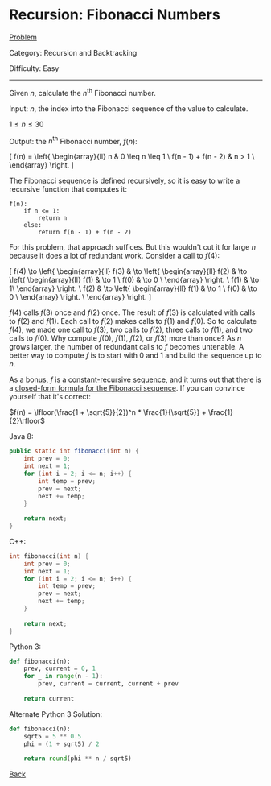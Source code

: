 # Recursion: Fibonacci Numbers

[Problem](https://www.hackerrank.com/challenges/ctci-fibonacci-numbers/problem)

Category: Recursion and Backtracking

Difficulty: Easy

---

Given $n$, calculate the $n^{\text{th}}$ Fibonacci number.

Input: $n$, the index into the Fibonacci sequence of the value to calculate.

$1 \leq n \leq 30$

Output: the $n^{\text{th}}$ Fibonacci number, $f(n)$:

\[ f(n) = \left\{
\begin{array}{ll}
      n & 0 \leq n \leq 1 \\
      f(n - 1) + f(n - 2) & n > 1 \\
\end{array} 
\right. \]

The Fibonacci sequence is defined recursively, so it is easy to write a
recursive function that computes it:

```
f(n):
    if n <= 1:
        return n
    else:
        return f(n - 1) + f(n - 2)
```

For this problem, that approach suffices. But this wouldn't cut it for large $n$
because it does a lot of redundant work. Consider a call to $f(4)$:

\[
    f(4) \to \left\{
    \begin{array}{ll}
        f(3) & \to \left\{
        \begin{array}{ll}
            f(2) & \to \left\{
                \begin{array}{ll}
                    f(1) & \to 1 \\
                    f(0) & \to 0 \\
                \end{array}
                \right. \\
            f(1) & \to 1\\
        \end{array} 
        \right. \\
        f(2) & \to \left\{
        \begin{array}{ll}
            f(1) & \to 1 \\
            f(0) & \to 0 \\
        \end{array}
        \right. \\
    \end{array}
    \right.
\]

$f(4)$ calls $f(3)$ once and $f(2)$ once. The result of $f(3)$ is calculated
with calls to $f(2)$ and $f(1)$. Each call to $f(2)$ makes calls to $f(1)$ and
$f(0)$. So to calculate $f(4)$, we made one call to $f(3)$, two calls to $f(2)$,
three calls to $f(1)$, and two calls to $f(0)$. Why compute $f(0)$, $f(1)$,
$f(2)$, or $f(3)$ more than once? As $n$ grows larger, the number of redundant
calls to $f$ becomes untenable. A better way to compute $f$ is to start with 0
and 1 and build the sequence up to $n$.

As a bonus, $f$ is a [constant-recursive sequence](https://en.wikipedia.org/wiki/Constant-recursive_sequence),
and it turns out that there is a [closed-form formula for the Fibonacci sequence](https://en.wikipedia.org/wiki/Fibonacci_number#Relation_to_the_golden_ratio). If you can convince yourself
that it's correct:

$f(n) = \lfloor(\frac{1 + \sqrt{5}}{2})^n * \frac{1}{\sqrt{5}} + \frac{1}{2}\rfloor$

Java 8:
```java
public static int fibonacci(int n) {
    int prev = 0;
    int next = 1;
    for (int i = 2; i <= n; i++) {
        int temp = prev;
        prev = next;
        next += temp;
    }
    
    return next;
}
```

C++:
```cpp
int fibonacci(int n) {
    int prev = 0;
    int next = 1;
    for (int i = 2; i <= n; i++) {
        int temp = prev;
        prev = next;
        next += temp;
    }
    
    return next;
}
```

Python 3:
```python
def fibonacci(n):
    prev, current = 0, 1
    for _ in range(n - 1):
        prev, current = current, current + prev
        
    return current
```

Alternate Python 3 Solution:
```python
def fibonacci(n):
    sqrt5 = 5 ** 0.5
    phi = (1 + sqrt5) / 2
    
    return round(phi ** n / sqrt5)
```

[Back](../../hackerrank.md)
